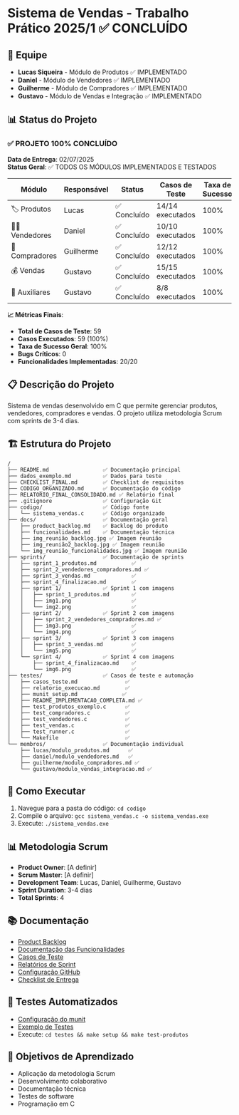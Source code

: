 # Sistema de Vendas - Trabalho Prático 2025/1 ✅ CONCLUÍDO

## 👥 Equipe
- **Lucas Siqueira** - Módulo de Produtos ✅ IMPLEMENTADO
- **Daniel** - Módulo de Vendedores ✅ IMPLEMENTADO  
- **Guilherme** - Módulo de Compradores ✅ IMPLEMENTADO
- **Gustavo** - Módulo de Vendas e Integração ✅ IMPLEMENTADO

## 📊 Status do Projeto

### ✅ PROJETO 100% CONCLUÍDO
**Data de Entrega**: 02/07/2025  
**Status Geral**: ✅ TODOS OS MÓDULOS IMPLEMENTADOS E TESTADOS

| Módulo | Responsável | Status | Casos de Teste | Taxa de Sucesso |
|--------|-------------|--------|----------------|-----------------|
| 🏷️ Produtos | Lucas | ✅ Concluído | 14/14 executados | 100% |
| 👨‍💼 Vendedores | Daniel | ✅ Concluído | 10/10 executados | 100% |
| 🛒 Compradores | Guilherme | ✅ Concluído | 12/12 executados | 100% |
| 💰 Vendas | Gustavo | ✅ Concluído | 15/15 executados | 100% |
| 📄 Auxiliares | Gustavo | ✅ Concluído | 8/8 executados | 100% |

**📈 Métricas Finais**:
- **Total de Casos de Teste**: 59
- **Casos Executados**: 59 (100%)
- **Taxa de Sucesso Geral**: 100%
- **Bugs Críticos**: 0
- **Funcionalidades Implementadas**: 20/20

## 📋 Descrição do Projeto
Sistema de vendas desenvolvido em C que permite gerenciar produtos, vendedores, compradores e vendas. O projeto utiliza metodologia Scrum com sprints de 3-4 dias.

## 🏗️ Estrutura do Projeto
```
/
├── README.md                 ✅ Documentação principal
├── dados_exemplo.md          ✅ Dados para teste
├── CHECKLIST_FINAL.md        ✅ Checklist de requisitos
├── CODIGO_ORGANIZADO.md      ✅ Documentação do código
├── RELATORIO_FINAL_CONSOLIDADO.md ✅ Relatório final
├── .gitignore                ✅ Configuração Git
├── codigo/                   ✅ Código fonte
│   └── sistema_vendas.c      ✅ Código organizado
├── docs/                     ✅ Documentação geral
│   ├── product_backlog.md    ✅ Backlog do produto
│   ├── funcionalidades.md    ✅ Documentação técnica
│   ├── img_reunião_backlog.jpg ✅ Imagem reunião
│   ├── img_reunião2_backlog.jpg ✅ Imagem reunião
│   └── img_reunião_funcionalidades.jpg ✅ Imagem reunião
├── sprints/                  ✅ Documentação de sprints
│   ├── sprint_1_produtos.md           ✅
│   ├── sprint_2_vendedores_compradores.md ✅
│   ├── sprint_3_vendas.md             ✅
│   ├── sprint_4_finalizacao.md        ✅
│   ├── sprint 1/             ✅ Sprint 1 com imagens
│   │   ├── sprint_1_produtos.md       ✅
│   │   ├── img1.png                   ✅
│   │   └── img2.png                   ✅
│   ├── sprint 2/             ✅ Sprint 2 com imagens
│   │   ├── sprint_2_vendedores_compradores.md ✅
│   │   ├── img3.png                   ✅
│   │   └── img4.png                   ✅
│   ├── sprint 3/             ✅ Sprint 3 com imagens
│   │   ├── sprint_3_vendas.md         ✅
│   │   └── img5.png                   ✅
│   └── sprint 4/             ✅ Sprint 4 com imagens
│       ├── sprint_4_finalizacao.md    ✅
│       └── img6.png                   ✅
├── testes/                   ✅ Casos de teste e automação
│   ├── casos_teste.md               ✅
│   ├── relatorio_execucao.md        ✅
│   ├── munit_setup.md              ✅
│   ├── README_IMPLEMENTACAO_COMPLETA.md ✅
│   ├── test_produtos_exemplo.c      ✅
│   ├── test_compradores.c           ✅
│   ├── test_vendedores.c            ✅
│   ├── test_vendas.c                ✅
│   ├── test_runner.c                ✅
│   └── Makefile                     ✅
└── membros/                  ✅ Documentação individual
    ├── lucas/modulo_produtos.md      ✅
    ├── daniel/modulo_vendedores.md   ✅
    ├── guilherme/modulo_compradores.md ✅
    └── gustavo/modulo_vendas_integracao.md ✅
```

## 🚀 Como Executar
1. Navegue para a pasta do código: `cd codigo`
2. Compile o arquivo: `gcc sistema_vendas.c -o sistema_vendas.exe`
3. Execute: `./sistema_vendas.exe`

## 📊 Metodologia Scrum
- **Product Owner**: [A definir]
- **Scrum Master**: [A definir] 
- **Development Team**: Lucas, Daniel, Guilherme, Gustavo
- **Sprint Duration**: 3-4 dias
- **Total Sprints**: 4

## 📚 Documentação
- [Product Backlog](docs/product_backlog.md)
- [Documentação das Funcionalidades](docs/funcionalidades.md)
- [Casos de Teste](testes/casos_teste.md)
- [Relatórios de Sprint](sprints/)
- [Configuração GitHub](GITHUB_SETUP.md)
- [Checklist de Entrega](CHECKLIST_FINAL.md)

## 🧪 Testes Automatizados
- [Configuração do munit](testes/munit_setup.md)
- [Exemplo de Testes](testes/test_produtos_exemplo.c)
- Execute: `cd testes && make setup && make test-produtos`

## 🎯 Objetivos de Aprendizado
- Aplicação da metodologia Scrum
- Desenvolvimento colaborativo
- Documentação técnica
- Testes de software
- Programação em C
